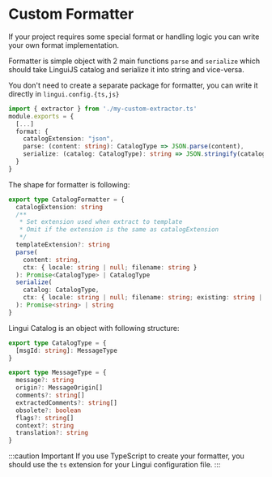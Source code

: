 # Custom Formatter

If your project requires some special format or handling logic you can write your own format implementation.

Formatter is simple object with 2 main functions `parse` and `serialize` which should take LinguiJS catalog and serialize it into string and vice-versa.

You don't need to create a separate package for formatter, you can write it directly in `lingui.config.{ts,js}`

```ts title="lingui.config.{ts,js}"
import { extractor } from './my-custom-extractor.ts'
module.exports = {
  [...]
  format: {
    catalogExtension: "json",
    parse: (content: string): CatalogType => JSON.parse(content),
    serialize: (catalog: CatalogType): string => JSON.stringify(catalog),
  }
}
```

The shape for formatter is following:

```ts
export type CatalogFormatter = {
  catalogExtension: string
  /**
   * Set extension used when extract to template
   * Omit if the extension is the same as catalogExtension
   */
  templateExtension?: string
  parse(
    content: string,
    ctx: { locale: string | null; filename: string }
  ): Promise<CatalogType> | CatalogType
  serialize(
    catalog: CatalogType,
    ctx: { locale: string | null; filename: string; existing: string | null }
  ): Promise<string> | string
}
```

Lingui Catalog is an object with following structure:

```ts
export type CatalogType = {
  [msgId: string]: MessageType
}

export type MessageType = {
  message?: string
  origin?: MessageOrigin[]
  comments?: string[]
  extractedComments?: string[]
  obsolete?: boolean
  flags?: string[]
  context?: string
  translation?: string
}
```

:::caution Important
If you use TypeScript to create your formatter, you should use the `ts` extension for your Lingui configuration file.
:::
